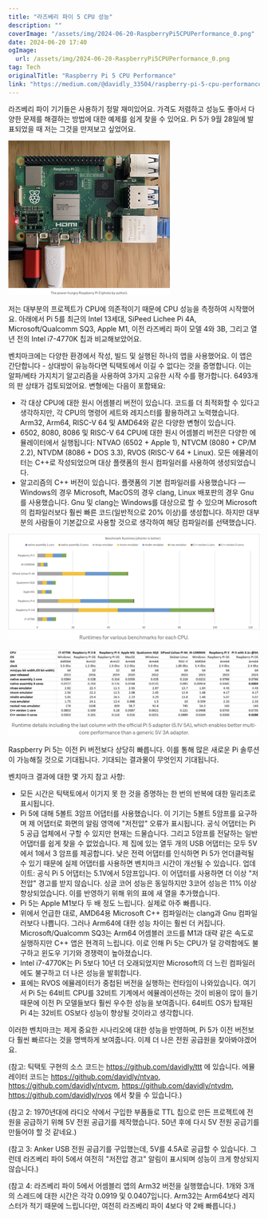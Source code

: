 ```yaml
---
title: "라즈베리 파이 5 CPU 성능"
description: ""
coverImage: "/assets/img/2024-06-20-RaspberryPi5CPUPerformance_0.png"
date: 2024-06-20 17:40
ogImage: 
  url: /assets/img/2024-06-20-RaspberryPi5CPUPerformance_0.png
tag: Tech
originalTitle: "Raspberry Pi 5 CPU Performance"
link: "https://medium.com/@davidly_33504/raspberry-pi-5-cpu-performance-2d019aa6c0df"
---
```



라즈베리 파이 기기들은 사용하기 정말 재미있어요. 가격도 저렴하고 성능도 좋아서 다양한 문제를 해결하는 방법에 대한 예제를 쉽게 찾을 수 있어요. Pi 5가 9월 28일에 발표되었을 때 저는 그것을 만져보고 싶었어요.

![라즈베리 파이 5 CPU 성능](/assets/img/2024-06-20-RaspberryPi5CPUPerformance_0.png)

저는 대부분의 프로젝트가 CPU에 의존적이기 때문에 CPU 성능을 측정하여 시작했어요. 아래에서 Pi 5를 최근의 Intel 13세대, SiPeed Lichee Pi 4A, Microsoft/Qualcomm SQ3, Apple M1, 이전 라즈베리 파이 모델 4와 3B, 그리고 열년 전의 Intel i7-4770K 칩과 비교해보았어요.

벤치마크에는 다양한 환경에서 작성, 빌드 및 실행된 하나의 앱을 사용했어요. 이 앱은 간단합니다 - 상대방이 유능하다면 틱택토에서 이길 수 없다는 것을 증명합니다. 이는 알파/베타 가지치기 알고리즘을 사용하여 3가지 고유한 시작 수를 평가합니다. 6493개의 판 상태가 검토되었어요. 변형에는 다음이 포함돼요:

<div class="content-ad"></div>

- 각 대상 CPU에 대한 원시 어셈블리 버전이 있습니다. 코드를 더 최적화할 수 있다고 생각하지만, 각 CPU의 명령어 세트와 레지스터를 활용하려고 노력했습니다. Arm32, Arm64, RISC-V 64 및 AMD64와 같은 다양한 변형이 있습니다.
- 6502, 8080, 8086 및 RISC-V 64 CPU에 대한 원시 어셈블리 버전은 다양한 에뮬레이터에서 실행됩니다: NTVAO (6502 + Apple 1), NTVCM (8080 + CP/M 2.2), NTVDM (8086 + DOS 3.3), RVOS (RISC-V 64 + Linux). 모든 에뮬레이터는 C++로 작성되었으며 대상 플랫폼의 원시 컴파일러를 사용하여 생성되었습니다.
- 알고리즘의 C++ 버전이 있습니다. 플랫폼의 기본 컴파일러를 사용했습니다 — Windows의 경우 Microsoft, MacOS의 경우 clang, Linux 배포판의 경우 Gnu를 사용했습니다. Gnu 및 clang는 Windows를 대상으로 할 수 있으며 Microsoft의 컴파일러보다 훨씬 빠른 코드(일반적으로 20% 이상)를 생성합니다. 하지만 대부분의 사람들이 기본값으로 사용할 것으로 생각하여 해당 컴파일러를 선택했습니다.

![RaspberryPi5CPUPerformance_1](/assets/img/2024-06-20-RaspberryPi5CPUPerformance_1.png)

![RaspberryPi5CPUPerformance_2](/assets/img/2024-06-20-RaspberryPi5CPUPerformance_2.png)

Raspberry Pi 5는 이전 Pi 버전보다 상당히 빠릅니다. 이를 통해 많은 새로운 Pi 솔루션이 가능해질 것으로 기대됩니다. 기대되는 결과물이 무엇인지 기대됩니다.

<div class="content-ad"></div>

벤치마크 결과에 대한 몇 가지 참고 사항:

- 모든 시간은 틱택토에서 이기지 못 한 것을 증명하는 한 번의 반복에 대한 밀리초로 표시됩니다.
- Pi 5에 대해 5볼트 3암프 어댑터를 사용했습니다. 이 기기는 5볼트 5암프를 요구하며 제 어댑터로 화면의 알림 영역에 "저전압" 오류가 표시됩니다. 공식 어댑터는 Pi 5 공급 업체에서 구할 수 있지만 현재는 드물습니다. 그리고 5암프를 전달하는 일반 어댑터를 쉽게 찾을 수 없었습니다. 제 집에 있는 열두 개의 USB 어댑터는 모두 5V에서 1에서 3 암프를 제공합니다. 낮은 전력 어댑터를 인식하면 Pi 5가 언더클럭될 수 있기 때문에 실제 어댑터를 사용하면 벤치마크 시간이 개선될 수 있습니다. 업데이트: 공식 Pi 5 어댑터는 5.1V에서 5암프입니다. 이 어댑터를 사용하면 더 이상 "저전압" 경고를 받지 않습니다. 싱글 코어 성능은 동일하지만 3코어 성능은 11% 이상 향상되었습니다. 이를 반영하기 위해 위의 표에 새 열을 추가했습니다.
- Pi 5는 Apple M1보다 두 배 정도 느립니다. 실제로 아주 빠릅니다.
- 위에서 언급한 대로, AMD64용 Microsoft C++ 컴파일러는 clang과 Gnu 컴파일러보다 나쁩니다. 그러나 Arm64에 대한 성능 차이는 훨씬 더 커집니다. Microsoft/Qualcomm SQ3는 Arm64 어셈블러 코드를 M1과 대략 같은 속도로 실행하지만 C++ 앱은 현격히 느립니다. 이로 인해 Pi 5는 CPU가 덜 강력함에도 불구하고 윈도우 기기와 경쟁력이 높아졌습니다.
- Intel i7-4770K는 Pi 5보다 10년 더 오래되었지만 Microsoft의 더 느린 컴파일러에도 불구하고 더 나은 성능을 발휘합니다.
- 표에는 RVOS 에뮬레이터가 중첩된 버전을 실행하는 런타임이 나와있습니다. 여기서 Pi 5는 64비트 CPU를 32비트 기계에서 에뮬레이션하는 것이 비용이 많이 들기 때문에 이전 Pi 모델들보다 훨씬 우수한 성능을 보여줍니다. 64비트 OS가 탑재된 Pi 4는 32비트 OS보다 성능이 향상될 것이라고 생각합니다.

이러한 벤치마크는 제게 중요한 시나리오에 대한 성능을 반영하며, Pi 5가 이전 버전보다 훨씬 빠르다는 것을 명백하게 보여줍니다. 이제 더 나은 전원 공급원을 찾아봐야겠어요.

(참고: 틱택토 구현의 소스 코드는 https://github.com/davidly/ttt 에 있습니다. 에뮬레이터 코드는 https://github.com/davidly/ntvao, https://github.com/davidly/ntvcm, https://github.com/davidly/ntvdm, https://github.com/davidly/rvos 에서 찾을 수 있습니다.)

<div class="content-ad"></div>

(참고 2: 1970년대에 라디오 샥에서 구입한 부품들로 TTL 칩으로 만든 프로젝트에 전원을 공급하기 위해 5V 전원 공급기를 제작했습니다. 50년 후에 다시 5V 전원 공급기를 만들어야 할 것 같네요.)

(참고 3: Anker USB 전원 공급기를 구입했는데, 5V를 4.5A로 공급할 수 있습니다. 그런데 라즈베리 파이 5에서 여전히 "저전압 경고" 알림이 표시되며 성능이 크게 향상되지 않습니다.)

(참고 4: 라즈베리 파이 5에서 어셈블리 앱의 Arm32 버전을 실행했습니다. 1개와 3개의 스레드에 대한 시간은 각각 0.0919 및 0.0407입니다. Arm32는 Arm64보다 레지스터가 적기 때문에 느립니다만, 여전히 라즈베리 파이 4보다 약 2배 빠릅니다.)